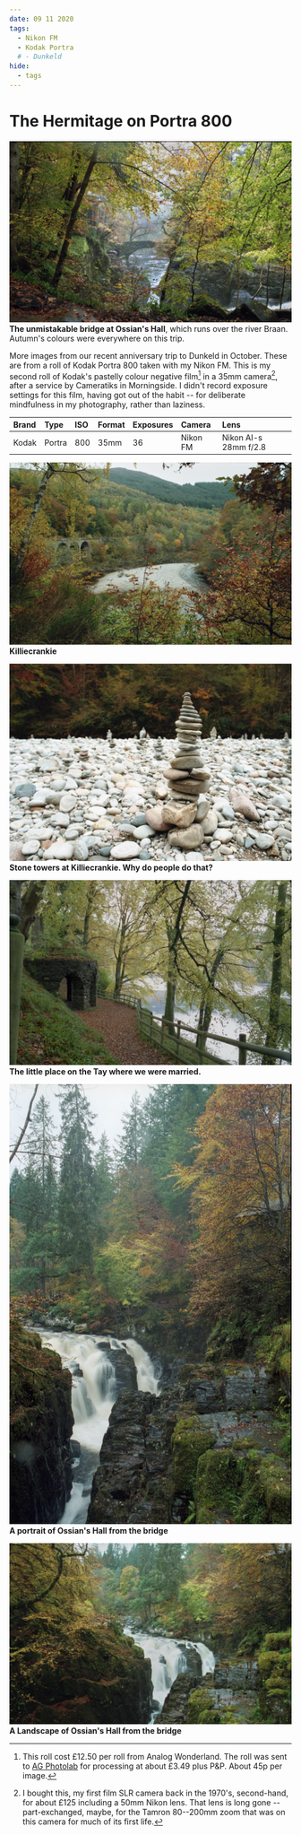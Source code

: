 ```yaml
---
date: 09 11 2020
tags:
  - Nikon FM
  - Kodak Portra
  # - Dunkeld
hide:
  - tags
---
```

# The Hermitage on Portra 800
![](/img/Kodak-Portra-800-20201109_09424821.jpg)
**The unmistakable bridge at Ossian's Hall**, which runs over the river Braan. Autumn's colours were everywhere on this trip.

More images from our recent anniversary trip to Dunkeld in October. These are from a roll of Kodak Portra 800 taken with my Nikon FM. This is my second roll of Kodak's pastelly colour negative film[^aw] in a 35mm camera[^fm], after a service by Cameratiks in Morningside.  I didn't record exposure settings for this film, having got out of the habit -- for deliberate mindfulness in my photography, rather than laziness.

Brand|Type|ISO|Format|Exposures|Camera|Lens
:----|:---|:--|:-----|:--------|:-----|:----
Kodak|Portra|800|35mm|36|Nikon FM|Nikon AI-s 28mm f/2.8 


![](/img/Kodak-Portra-800-20201109_09004793.jpg)
**Killiecrankie**

![](/img/Kodak-Portra-800-20201109_09022596.jpg)
**Stone towers at Killiecrankie. Why do people do that?**

![](/img/Kodak-Portra-800-20201109_09145595.jpg)
**The little place on the Tay where we were married.**

![](/img/Kodak-Portra-800-20201109_09323769.jpg)
**A portrait of Ossian's Hall from the bridge**

![](/img/Kodak-Portra-800-20201109_09454798.jpg)
**A Landscape of Ossian's Hall from the bridge**

[^aw]: This roll cost £12.50 per roll from Analog Wonderland. The roll was sent to [AG Photolab](https://www.ag-photolab.co.uk/) for processing at about £3.49 plus P&P. About 45p per image.

[^fm]: I bought this, my first film SLR camera back in the 1970's, second-hand, for about £125 including a 50mm Nikon lens. That lens is long gone -- part-exchanged, maybe, for the Tamron 80--200mm zoom that was on this camera for much of its first life.
